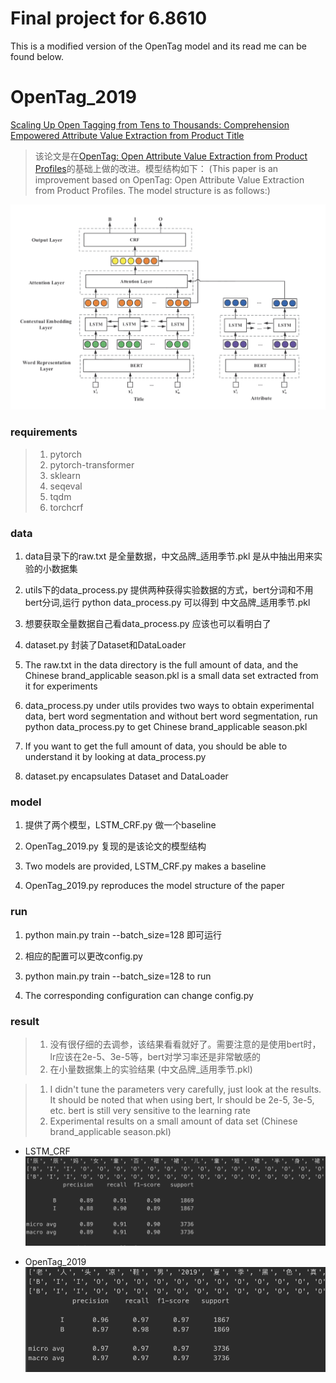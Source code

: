 # Final project for 6.8610
This is a modified version of the OpenTag model and its read me can be found below. 

# OpenTag_2019
[Scaling Up Open Tagging from Tens to Thousands: Comprehension Empowered Attribute Value Extraction from Product Title](https://www.aclweb.org/anthology/P19-1514)
> 该论文是在[OpenTag: Open Attribute Value Extraction from Product Profiles](https://arxiv.org/pdf/1806.01264.pdf)的基础上做的改进。模型结构如下：
(This paper is an improvement based on OpenTag: Open Attribute Value Extraction from Product Profiles. The model structure is as follows:)


![模型结构](/img/1.png)

### requirements
> 1. pytorch
> 2. pytorch-transformer
> 3. sklearn
> 4. seqeval
> 5. tqdm
> 6. torchcrf

### data
1. data目录下的raw.txt 是全量数据，中文品牌_适用季节.pkl 是从中抽出用来实验的小数据集
2. utils下的data_process.py 提供两种获得实验数据的方式，bert分词和不用bert分词,运行 
python data_process.py 可以得到 中文品牌_适用季节.pkl
3. 想要获取全量数据自己看data_process.py 应该也可以看明白了
4. dataset.py 封装了Dataset和DataLoader

1. The raw.txt in the data directory is the full amount of data, and the Chinese brand_applicable season.pkl is a small data set extracted from it for experiments
2. data_process.py under utils provides two ways to obtain experimental data, bert word segmentation and without bert word segmentation, run python data_process.py to get Chinese brand_applicable season.pkl
3. If you want to get the full amount of data, you should be able to understand it by looking at data_process.py
4. dataset.py encapsulates Dataset and DataLoader


### model
1. 提供了两个模型，LSTM_CRF.py 做一个baseline
2. OpenTag_2019.py 复现的是该论文的模型结构


1. Two models are provided, LSTM_CRF.py makes a baseline
2. OpenTag_2019.py reproduces the model structure of the paper

### run
1. python main.py train --batch_size=128 即可运行
2. 相应的配置可以更改config.py


1. python main.py train --batch_size=128 to run
2. The corresponding configuration can change config.py

### result
> 1. 没有很仔细的去调参，该结果看看就好了。需要注意的是使用bert时，lr应该在2e-5、3e-5等，bert对学习率还是非常敏感的
> 2. 在小量数据集上的实验结果 (中文品牌_适用季节.pkl)

> 1. I didn't tune the parameters very carefully, just look at the results. It should be noted that when using bert, lr should be 2e-5, 3e-5, etc. bert is still very sensitive to the learning rate
> 2. Experimental results on a small amount of data set (Chinese brand_applicable season.pkl)

+ LSTM_CRF
![lstm_crf](/img/2.png)

+ OpenTag_2019
![opentag_2019](/img/3.png)
